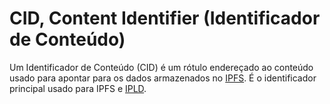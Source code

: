 # CID, Content Identifier (Identificador de Conteúdo)

Um Identificador de Conteúdo (CID) é um rótulo endereçado ao conteúdo usado para apontar para os dados armazenados no [IPFS](IPFS.md). É o identificador principal usado para IPFS e [IPLD](IPLD.md).
